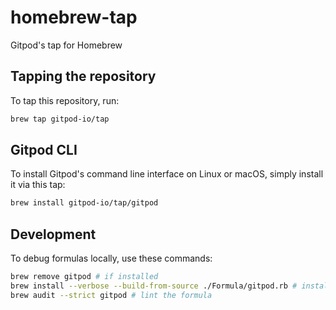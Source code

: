 # homebrew-tap

Gitpod's tap for Homebrew

## Tapping the repository

To tap this repository, run:

```bash
brew tap gitpod-io/tap
```

## Gitpod CLI

To install Gitpod's command line interface on Linux or macOS, simply install it via this tap:

```bash
brew install gitpod-io/tap/gitpod
```

## Development

To debug formulas locally, use these commands:

```bash
brew remove gitpod # if installed
brew install --verbose --build-from-source ./Formula/gitpod.rb # install from local source
brew audit --strict gitpod # lint the formula
```
